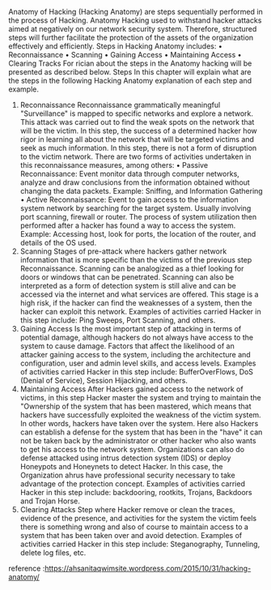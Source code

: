 Anatomy of Hacking (Hacking Anatomy) are steps sequentially performed in the process of Hacking. Anatomy Hacking used to withstand hacker attacks aimed at negatively on our network security system. Therefore, structured steps will further facilitate the protection of the assets of the organization effectively and efficiently.
         Steps in Hacking Anatomy includes:
• Reconnaissance
• Scanning
• Gaining Access
• Maintaining Access
• Clearing Tracks
For rician about the steps in the Anatomy hacking will be presented as described below.
Steps
In this chapter will explain what are the steps in the following Hacking Anatomy explanation of each step and example.
1. Reconnaissance
Reconnaissance grammatically meaningful "Surveillance" is mapped to specific networks and explore a network. This attack was carried out to find the weak spots on the network that will be the victim. In this step, the success of a determined hacker how rigor in learning all about the network that will be targeted victims and seek as much information. In this step, there is not a form of disruption to the victim network.
There are two forms of activities undertaken in this reconnaissance measures, among others:
• Passive Reconnaissance: Event monitor data through computer networks, analyze and draw conclusions from the information obtained without changing the data packets. Example: Sniffing, and Information Gathering
• Active Reconnaissance: Event to gain access to the information system network by searching for the target system. Usually involving port scanning, firewall or router. The process of system utilization then performed after a hacker has found a way to access the system. Example: Accessing host, look for ports, the location of the router, and details of the OS used.
2. Scanning
Stages of pre-attack where hackers gather network information that is more specific than the victims of the previous step Reconnaissance. Scanning can be analogized as a thief looking for doors or windows that can be penetrated. Scanning can also be interpreted as a form of detection system is still alive and can be accessed via the internet and what services are offered. This stage is a high risk, if the hacker can find the weaknesses of a system, then the hacker can exploit this network.
Examples of activities carried Hacker in this step include: Ping Sweeps, Port Scanning, and others.
3. Gaining Access
Is the most important step of attacking in terms of potential damage, although hackers do not always have access to the system to cause damage.
Factors that affect the likelihood of an attacker gaining access to the system, including the architecture and configuration, user and admin level skills, and access levels.
Examples of activities carried Hacker in this step include: BufferOverFlows, DoS (Denial of Service), Session Hijacking, and others.
4. Maintaining Access
After Hackers gained access to the network of victims, in this step Hacker master the system and trying to maintain the "Ownership of the system that has been mastered, which means that hackers have successfully exploited the weakness of the victim system. In other words, hackers have taken over the system. Here also Hackers can establish a defense for the system that has been in the "have" it can not be taken back by the administrator or other hacker who also wants to get his access to the network system.
Organizations can also do defense attacked using intrus detection system (IDS) or deploy Honeypots and Honeynets to detect Hacker. In this case, the Organization ahrus have professional security necessary to take advantage of the protection concept.
Examples of activities carried Hacker in this step include: backdooring, rootkits, Trojans, Backdoors and Trojan Horse.
5. Clearing Attacks
Step where Hacker remove or clean the traces, evidence of the presence, and activities for the system the victim feels there is something wrong and also of course to maintain access to a system that has been taken over and avoid detection.
Examples of activities carried Hacker in this step include: Steganography, Tunneling, delete log files, etc.

reference :https://ahsanitaqwimsite.wordpress.com/2015/10/31/hacking-anatomy/

